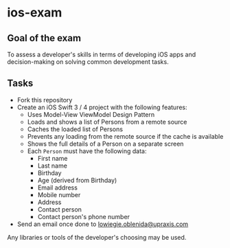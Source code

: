 # ios-exam

## Goal of the exam ##
To assess a developer's skills in terms of developing iOS apps and decision-making on solving common development tasks.

## Tasks ##

- Fork this repository
- Create an iOS Swift 3 / 4 project with the following features:
    - Uses Model-View ViewModel Design Pattern
    - Loads and shows a list of Persons from a remote source
    - Caches the loaded list of Persons
    - Prevents any loading from the remote source if the cache is available
    - Shows the full details of a Person on a separate screen
    - Each `Person` must have the following data:
        - First name
        - Last name
        - Birthday
        - Age (derived from Birthday)
        - Email address
        - Mobile number
        - Address
        - Contact person
        - Contact person's phone number
- Send an email once done to lowiegie.oblenida@upraxis.com

Any libraries or tools of the developer's choosing may be used.
